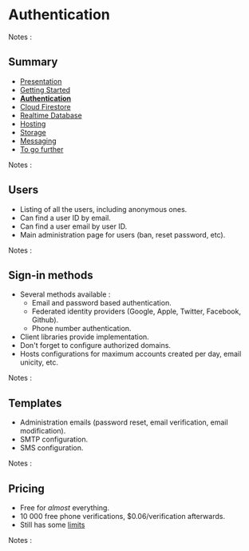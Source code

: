 # Authentication

<!-- .slide: class="page-title" -->

Notes :



## Summary

<!-- .slide: id = "master-toc" class="toc" -->

- [Presentation](#/1)
- [Getting Started](#/2)
- **[Authentication](#/3)**
- [Cloud Firestore](#/4)
- [Realtime Database](#/5)
- [Hosting](#/6)
- [Storage](#/7)
- [Messaging](#/8)
- [To go further](#/9)

Notes : 



## Users

 - Listing of all the users, including anonymous ones.
 - Can find a user ID by email.
 - Can find a user email by user ID.
 - Main administration page for users (ban, reset password, etc).

Notes : 



## Sign-in methods

 - Several methods available :
    - Email and password based authentication.
    - Federated identity providers (Google, Apple, Twitter, Facebook, Github).
    - Phone number authentication.
 - Client libraries provide implementation.
 - Don't forget to configure authorized domains.
 - Hosts configurations for maximum accounts created per day, email unicity, etc.

Notes : 



## Templates

 - Administration emails (password reset, email verification, email modification).
 - SMTP configuration.
 - SMS configuration.

Notes : 



## Pricing

 - Free for *almost* everything.
 - <i class="fa fa-warning"></i> 10 000 free phone verifications, $0.06/verification afterwards.
 - Still has some [limits](https://firebase.google.com/docs/auth/limits)

Notes : 



<!-- .slide: class="page-questions" -->



<!-- .slide: class="page-tp2" -->
